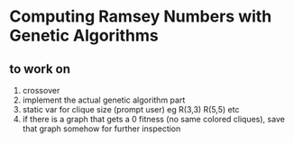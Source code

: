 Computing Ramsey Numbers with Genetic Algorithms
==============

to work on
-------
1. crossover
2. implement the actual genetic algorithm part
3. static var for clique size (prompt user) eg R(3,3) R(5,5) etc
4. if there is a graph that gets a 0 fitness (no same colored cliques), save that graph somehow for further inspection
